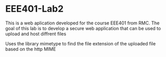 # EEE401-Lab2
This is a web aplication developed for the course EEE401 from RMC.
The goal of this lab is to develop a secure web application that can be used to upload and host diffrent files

Uses the library mimetype to find the file extension of the uploaded file based on the http MIME